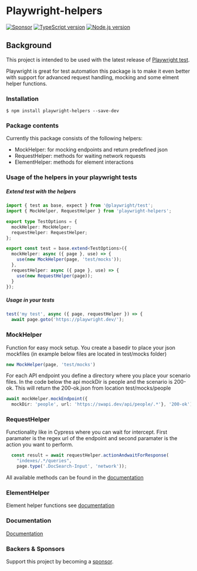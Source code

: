 # Playwright-helpers

[![Sponsor][sponsor-badge]][sponsor]
[![TypeScript version][ts-badge]][typescript-5-0]
[![Node.js version][nodejs-badge]][nodejs]

## Background

This project is intended to be used with the latest release of [Playwright test](https://playwright.dev/docs/api/class-test).

Playwright is great for test automation this package is to make it even better with support for advanced request handling, mocking and some
elment helper functions.


### Installation
```
$ npm install playwright-helpers --save-dev
```

### Package contents

Currently this package consists of the following helpers:

- MockHelper: for mocking endpoints and return predefined json
- RequestHelper: methods for waiting network requests 
- ElementHelper: methods for element interactions 

### Usage of the helpers in your playwright tests

##### Extend test with the helpers
```ts
import { test as base, expect } from '@playwright/test';
import { MockHelper, RequestHelper } from 'playwright-helpers';

export type TestOptions = {
  mockHelper: MockHelper;
  requestHelper: RequestHelper;
};

export const test = base.extend<TestOptions>({
  mockHelper: async ({ page }, use) => {
    use(new MockHelper(page, 'test/mocks'));
  },
  requestHelper: async ({ page }, use) => {
    use(new RequestHelper(page));
  }
});
```

##### Usage in your tests

```ts
test('my test', async ({ page, requestHelper }) => {
  await page.goto('https://playwright.dev/');
```

### MockHelper
Function for easy mock setup. You create a basedir to place your json mockfiles (in example below files are located in test/mocks folder) 

```ts
new MockHelper(page, 'test/mocks')
```

For each API endpoint you define a directory where you place your scenario files. In the code below the api mockDir is people and the scenario is 200-ok. 
This will return the 200-ok.json from location test/mocks/people

```ts
await mockHelper.mockEndpoint({
  mockDir: 'people', url: 'https://swapi.dev/api/people/.*'}, '200-ok')
```

### RequestHelper

Functionality like in Cypress where you can wait for intercept. First paramater is the regex url of the endpoint and second paramater is the action you want to perform.

```ts
  const result = await requestHelper.actionAndwaitForResponse(
    "indexes/.*/queries",
    page.type('.DocSearch-Input', 'network'));
```


All available methods can be found in the [documentation][docsRequestHelper]

### ElementHelper
Element helper functions see [documentation][docsElementHelper]


### Documentation
[Documentation][docs]


### Backers & Sponsors
Support this project by becoming a [sponsor][sponsor].


[ts-badge]: https://img.shields.io/badge/TypeScript-5.0-blue.svg
[nodejs-badge]: https://img.shields.io/badge/Node.js->=%2018.12-blue.svg
[nodejs]: https://nodejs.org/dist/latest-v18.x/docs/api/
[typescript]: https://www.typescriptlang.org/
[typescript-5-0]: https://devblogs.microsoft.com/typescript/announcing-typescript-5-0/
[sponsor-badge]: https://img.shields.io/badge/♥-Sponsor-fc0fb5.svg
[sponsor]: https://www.paypal.com/donate/?hosted_button_id=8BHNM42PKHJ5U
[docs]: https://jvdieten.github.io/playwright-helpers/modules.html
[docsElementHelper]: https://jvdieten.github.io/playwright-helpers/classes/ElementHelper.html
[docsRequestHelper]: https://jvdieten.github.io/playwright-helpers/classes/RequestHelper.html

